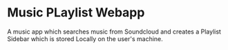 # Music PLaylist Webapp
 A music app which searches music from Soundcloud and creates a Playlist Sidebar which is stored Locally on the user's machine.
